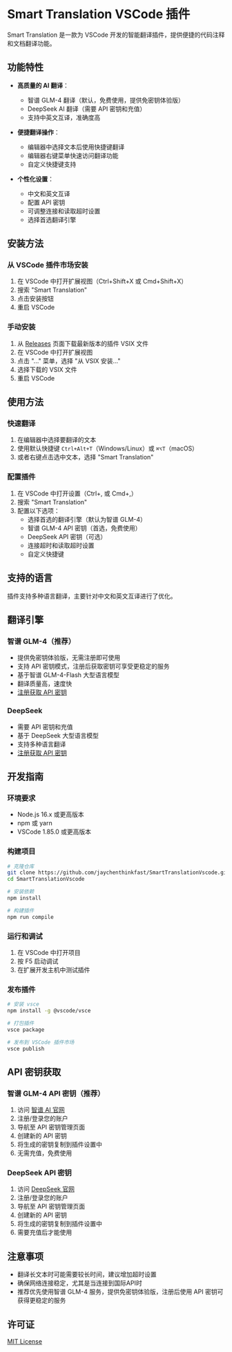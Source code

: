 # Smart Translation VSCode 插件

Smart Translation 是一款为 VSCode 开发的智能翻译插件，提供便捷的代码注释和文档翻译功能。

## 功能特性

- **高质量的 AI 翻译**：
  - 智谱 GLM-4 翻译（默认，免费使用，提供免密钥体验版）
  - DeepSeek AI 翻译（需要 API 密钥和充值）
  - 支持中英文互译，准确度高

- **便捷翻译操作**：
  - 编辑器中选择文本后使用快捷键翻译
  - 编辑器右键菜单快速访问翻译功能
  - 自定义快捷键支持

- **个性化设置**：
  - 中文和英文互译
  - 配置 API 密钥
  - 可调整连接和读取超时设置
  - 选择首选翻译引擎

## 安装方法

### 从 VSCode 插件市场安装

1. 在 VSCode 中打开扩展视图（Ctrl+Shift+X 或 Cmd+Shift+X）
2. 搜索 "Smart Translation"
3. 点击安装按钮
4. 重启 VSCode

### 手动安装

1. 从 [Releases](https://github.com/jaychenthinkfast/SmartTranslationVscode/releases) 页面下载最新版本的插件 VSIX 文件
2. 在 VSCode 中打开扩展视图
3. 点击 "..." 菜单，选择 "从 VSIX 安装..."
4. 选择下载的 VSIX 文件
5. 重启 VSCode

## 使用方法

### 快速翻译

1. 在编辑器中选择要翻译的文本
2. 使用默认快捷键 `Ctrl+Alt+T`（Windows/Linux）或 `⌘⌥T`（macOS）
3. 或者右键点击选中文本，选择 "Smart Translation"

### 配置插件

1. 在 VSCode 中打开设置（Ctrl+, 或 Cmd+,）
2. 搜索 "Smart Translation"
3. 配置以下选项：
   - 选择首选的翻译引擎（默认为智谱 GLM-4）
   - 智谱 GLM-4 API 密钥（首选，免费使用）
   - DeepSeek API 密钥（可选）
   - 连接超时和读取超时设置
   - 自定义快捷键

## 支持的语言

插件支持多种语言翻译，主要针对中文和英文互译进行了优化。

## 翻译引擎

### 智谱 GLM-4（推荐）
- 提供免密钥体验版，无需注册即可使用
- 支持 API 密钥模式，注册后获取密钥可享受更稳定的服务
- 基于智谱 GLM-4-Flash 大型语言模型
- 翻译质量高，速度快
- [注册获取 API 密钥](https://www.bigmodel.cn/invite?icode=k7Ec6USMTbEd4du4ZxULXpmwcr074zMJTpgMb8zZZvg%3D)

### DeepSeek
- 需要 API 密钥和充值
- 基于 DeepSeek 大型语言模型
- 支持多种语言翻译
- [注册获取 API 密钥](https://platform.deepseek.com/)

## 开发指南

### 环境要求

- Node.js 16.x 或更高版本
- npm 或 yarn
- VSCode 1.85.0 或更高版本

### 构建项目

```bash
# 克隆仓库
git clone https://github.com/jaychenthinkfast/SmartTranslationVscode.git
cd SmartTranslationVscode

# 安装依赖
npm install

# 构建插件
npm run compile
```

### 运行和调试

1. 在 VSCode 中打开项目
2. 按 F5 启动调试
3. 在扩展开发主机中测试插件

### 发布插件

```bash
# 安装 vsce
npm install -g @vscode/vsce

# 打包插件
vsce package

# 发布到 VSCode 插件市场
vsce publish
```

## API 密钥获取

### 智谱 GLM-4 API 密钥（推荐）

1. 访问 [智谱 AI 官网](https://www.bigmodel.cn/invite?icode=k7Ec6USMTbEd4du4ZxULXpmwcr074zMJTpgMb8zZZvg%3D)
2. 注册/登录您的账户
3. 导航至 API 密钥管理页面
4. 创建新的 API 密钥
5. 将生成的密钥复制到插件设置中
6. 无需充值，免费使用

### DeepSeek API 密钥

1. 访问 [DeepSeek 官网](https://platform.deepseek.com/)
2. 注册/登录您的账户
3. 导航至 API 密钥管理页面
4. 创建新的 API 密钥
5. 将生成的密钥复制到插件设置中
6. 需要充值后才能使用

## 注意事项

- 翻译长文本时可能需要较长时间，建议增加超时设置
- 确保网络连接稳定，尤其是当连接到国际API时
- 推荐优先使用智谱 GLM-4 服务，提供免密钥体验版，注册后使用 API 密钥可获得更稳定的服务

## 许可证

[MIT License](LICENSE) 